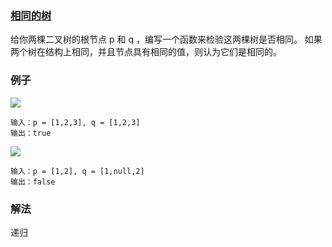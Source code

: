 ### [相同的树](https://leetcode.cn/problems/same-tree/)
给你两棵二叉树的根节点 p 和 q ，编写一个函数来检验这两棵树是否相同。
如果两个树在结构上相同，并且节点具有相同的值，则认为它们是相同的。
### 例子

![](https://assets.leetcode.com/uploads/2020/12/20/ex1.jpg)

```text
输入：p = [1,2,3], q = [1,2,3]
输出：true
```
![](https://assets.leetcode.com/uploads/2020/12/20/ex2.jpg)
```text
输入：p = [1,2], q = [1,null,2]
输出：false
```

### 解法
递归